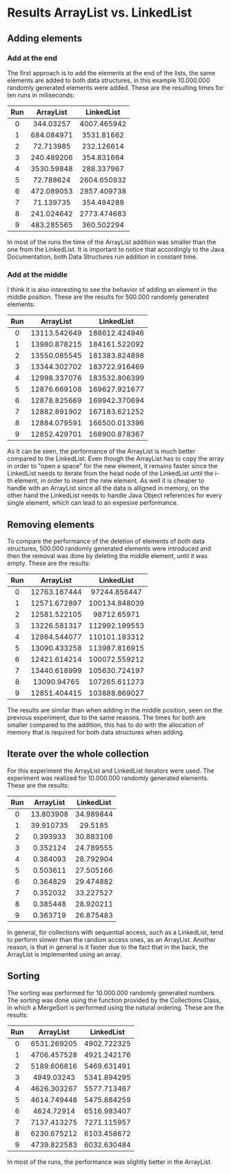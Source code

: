 # Results ArrayList vs. LinkedList

## Adding elements

### Add at the end
The first approach is to add the elements at the end of the lists, the same elements are added to both data structures, in this example 10.000.000 randomly generated elements were added. These are the resulting times for ten runs in miliseconds:

| Run  | ArrayList | LinkedList |
| :--: | :-------: | :--------: |
| 0    |344.03257  |4007.465942 |
| 1    |684.084971 |3531.81662  |
| 2    |72.713985  |232.126614  |
| 3    |240.489206 |354.831664  |
| 4    |3530.59848 |288.337967  |
| 5    |72.788624  |2604.650932 |
| 6    |472.089053 |2857.409738 |
| 7    |71.139735  |354.494289  |
| 8    |241.024642 |2773.474683 |
| 9    |483.285565 |360.502294  |

In most of the runs the time of the ArrayList addition was smaller than the one from the LinkedList. It is important to notice that accordingly to the Java Documentation, both Data Structures run addition in constant time. 

### Add at the middle

I think it is also interesting to see the behavior of adding an element in the middle position. These are the results for 500.000 randomly generated elements:

| Run  | ArrayList | LinkedList |
| :--: | :-------: | :--------: |
| 0    |13113.542649|188612.424946|
| 1    |13980.878215|184161.522092|
| 2    |13550.085545|181383.824898|
| 3    |13344.302702|183722.916469|
| 4    |12998.337076|183532.806399|
| 5    |12876.669108|169627.921677|
| 6    |12878.825669|169942.370694|
| 7    |12882.891902|167183.621252|
| 8    |12884.079591|166500.013396|
| 9    |12852.429701|168900.878367|

As it can be seen, the performance of the ArrayList is much better compared to the LinkedList. Even though the ArrayList has to copy the array in order to "open a space" for the new element, it remains faster since the LinkedList needs to iterate from the head node of the LinkedList until the i-th element, in order to insert the new element. As well it is cheaper to handle with an ArrayList since all the data is alligned in memory, on the other hand the LinkedList needs to handle Java Object references for every single element, which can lead to an expesive performance.

## Removing elements

To compare the performance of the deletion of elements of both data structures, 500.000 randomly generated elements were introduced and then the removal was done by deleting the middle element, until it was empty. These are the results:

| Run  | ArrayList | LinkedList |
| :--: | :-------: | :--------: |
| 0    |12763.167444|97244.856447|
| 1    |12571.672897|100134.848039|
| 2    |12581.522105|98712.65971|
| 3    |13226.581317|112992.199553|
| 4    |12864.544077|110101.183312|
| 5    |13090.433258|113987.816915|
| 6    |12421.614214|100072.559212|
| 7    |13440.618999|105630.724197|
| 8    |13090.94765|107265.611273|
| 9    |12851.404415|103888.869027|

The results are similar than when adding in the middle position, seen on the previous experiment, due to the same reasons. The times for both are smaller compared to the addition, this has to do with the allocation of memory that is required for both data structures when adding.

## Iterate over the whole collection

For this experiment the ArrayList and LinkedList iterators were used. The experiment was realized for 10.000.000 randomly generated elements. These are the results:

| Run  | ArrayList | LinkedList |
| :--: | :-------: | :--------: |
| 0    |13.803908|34.989844|
| 1    |39.910735|29.5185|
| 2    |0.393933|30.883106|
| 3    |0.352124|24.789555|
| 4    |0.364093|28.792904|
| 5    |0.503611|27.505166|
| 6    |0.364829|29.474882|
| 7    |0.352032|33.227527|
| 8    |0.385448|28.920211|
| 9    |0.363719|26.875483|

In general, for collections with sequential access, such as a LinkedList, tend to perform slower than the random access ones, as an ArrayList. 
Another reason, is that in general is it faster due to the fact that in the back, the ArrayList is implemented using an array.

## Sorting

The sorting was performed for 10.000.000 randomly generated numbers. The sorting was done using the function provided by the Collections Class, in which a MergeSort is performed using the natural ordering. These are the results:

| Run  | ArrayList | LinkedList |
| :--: | :-------: | :--------: |
| 0    |6531.269205|4902.722325|
| 1    |4706.457528|4921.242176|
| 2    |5189.606816|5469.631491|
| 3    |4949.03243|5341.894295|
| 4    |4626.303267|5577.713467|
| 5    |4614.749448|5475.884259|
| 6    |4624.72914|6516.983407|
| 7    |7137.413275|7271.115957|
| 8    |6230.675212|6103.458672|
| 9    |4739.822583|6032.630484|

In most of the runs, the performance was slightly better in the ArrayList.